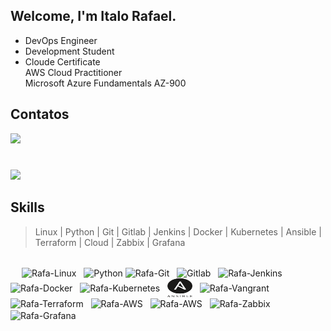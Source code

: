 ## Welcome, I'm Italo Rafael.
  
- DevOps Engineer
- Development Student
- Cloude Certificate <br />
     AWS Cloud Practitioner <br />
     Microsoft Azure Fundamentals AZ-900


## Contatos
<div> 
  <a href="https://www.linkedin.com/in/italorafaeltavares" target="_blank"><img src="https://img.shields.io/badge/-LinkedIn-%230077B5?style=for-the-badge&logo=linkedin&logoColor=white" target="_blank"></a> 
  
#
<a href="https://www.github.com/italorafaeltavares" target="_blank" rel="noreferrer"><img
src="https://img.shields.io/github/followers/italorafaeltavares?logo=github&style=for-the-badge&color=3382ed&labelColor=171717" /></a>  
  
## Skills
  > Linux | Python | Git | Gitlab | Jenkins | Docker | Kubernetes | Ansible | Terraform | Cloud | Zabbix | Grafana 
  
<div style="display: inline_block"><br>
  &emsp; <img align="center" alt="Rafa-Linux" height="30" width="40" src="https://cdn.jsdelivr.net/gh/devicons/devicon/icons/linux/linux-original.svg" /> &#160;
  <img align="center" alt="Python" height="30" width="40" src="https://www.vectorlogo.zone/logos/python/python-icon.svg"/>
  <img align="center" alt="Rafa-Git" height="30" width="40" src="https://www.vectorlogo.zone/logos/git-scm/git-scm-icon.svg"> &#160;
  <img align="center" alt="Gitlab" height="30" width="40" src="https://www.vectorlogo.zone/logos/gitlab/gitlab-tile.svg"/> &#160;
  <img align="center" alt="Rafa-Jenkins" height="30" width="40" src="https://www.vectorlogo.zone/logos/jenkins/jenkins-icon.svg" /> &#160;
  <img align="center" alt="Rafa-Docker" height="30" width="40" src="https://cdn.jsdelivr.net/gh/devicons/devicon/icons/docker/docker-original-wordmark.svg" /> &#160;
  <img align="center" alt="Rafa-Kubernetes" height="30" width="40" src="https://cdn.jsdelivr.net/gh/devicons/devicon/icons/kubernetes/kubernetes-plain.svg" /> &#160;
  <img align="center" alt="Rafa-Ansible" height="30" width="40" src="https://github.com/gilbarbara/logos/blob/master/logos/ansible.svg"> &#160;
  <img align="center" alt="Rafa-Vangrant" height="30" width="40" src="https://cdn.jsdelivr.net/gh/devicons/devicon/icons/vagrant/vagrant-original.svg" /> &#160;
  <img align="center" alt="Rafa-Terraform" height="30" width="40" src="https://www.vectorlogo.zone/logos/terraformio/terraformio-icon.svg"> &#160;
  <img align="center" alt="Rafa-AWS" height="30" width="40" src="https://www.vectorlogo.zone/logos/amazon_aws/amazon_aws-icon.svg"> &#160;
  <img align="center" alt="Rafa-AWS" height="30" width="40" src="https://www.vectorlogo.zone/logos/microsoft_azure/microsoft_azure-icon.svg"> &#160;
  <img align="center" alt="Rafa-Zabbix" height="30" width="30" src="https://www.vectorlogo.zone/logos/zabbix/zabbix-icon.svg" /> &#160;
  <img align="center" alt="Rafa-Grafana" height="30" width="30" src="https://www.vectorlogo.zone/logos/grafana/grafana-icon.svg" /> &#160;
</div>
